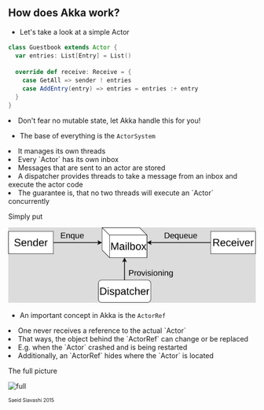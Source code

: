 ## How does Akka work?


* Let's take a look at a simple Actor

```Scala
class Guestbook extends Actor {
  var entries: List[Entry] = List()

  override def receive: Receive = {
    case GetAll => sender ! entries
    case AddEntry(entry) => entries = entries :+ entry
  }
}
```

<li class="fragment">Don't fear no mutable state, let Akka handle this for you!</li>


* The base of everything is the `ActorSystem`
<li class="fragment">It manages its own threads</li>
<li class="fragment">Every `Actor` has its own inbox</li>
<li class="fragment">Messages that are sent to an actor are stored</li>
<li class="fragment">A dispatcher provides threads to take a message from an inbox and execute the actor code</li>
<li class="fragment">The guarantee is, that no two threads will execute an `Actor` concurrently</li>


Simply put

![akka_dispatcher](/img/Akka_Dispatcher.png "Logo Title Text 1")


* An important concept in Akka is the `ActorRef`
<li class="fragment">One never receives a reference to the actual `Actor`</li>
<li class="fragment">That ways, the object behind the `ActorRef` can change or be replaced</li>
<li class="fragment">E.g. when the `Actor` crashed and is being restarted</li>
<li class="fragment">Additionally, an `ActorRef` hides where the `Actor` is located</li>


The full picture

![full](https://jraviton.files.wordpress.com/2015/01/44.jpg)

<div style="font-size:10px">Saeid Siavashi 2015</div>
